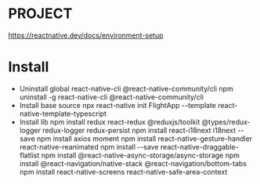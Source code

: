 # PROJECT
https://reactnative.dev/docs/environment-setup

# Install
- Uninstall global react-native-cli @react-native-community/cli
npm uninstall -g react-native-cli @react-native-community/cli
- Install base source
npx react-native init FlightApp --template react-native-template-typescript
- Install lib
npm install redux react-redux @reduxjs/toolkit @types/redux-logger redux-logger redux-persist
npm install react-i18next i18next --save
npm install axios moment
npm install react-native-gesture-handler react-native-reanimated
npm install --save react-native-draggable-flatlist
npm install @react-native-async-storage/async-storage
npm install @react-navigation/native-stack @react-navigation/bottom-tabs
npm install react-native-screens react-native-safe-area-context